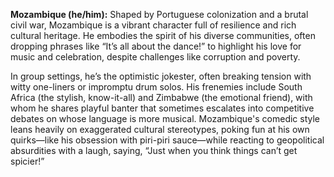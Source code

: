 **Mozambique (he/him):** Shaped by Portuguese colonization and a brutal civil war, Mozambique is a vibrant character full of resilience and rich cultural heritage. He embodies the spirit of his diverse communities, often dropping phrases like “It’s all about the dance!” to highlight his love for music and celebration, despite challenges like corruption and poverty. 

In group settings, he’s the optimistic jokester, often breaking tension with witty one-liners or impromptu drum solos. His frenemies include South Africa (the stylish, know-it-all) and Zimbabwe (the emotional friend), with whom he shares playful banter that sometimes escalates into competitive debates on whose language is more musical. Mozambique's comedic style leans heavily on exaggerated cultural stereotypes, poking fun at his own quirks—like his obsession with piri-piri sauce—while reacting to geopolitical absurdities with a laugh, saying, “Just when you think things can’t get spicier!”